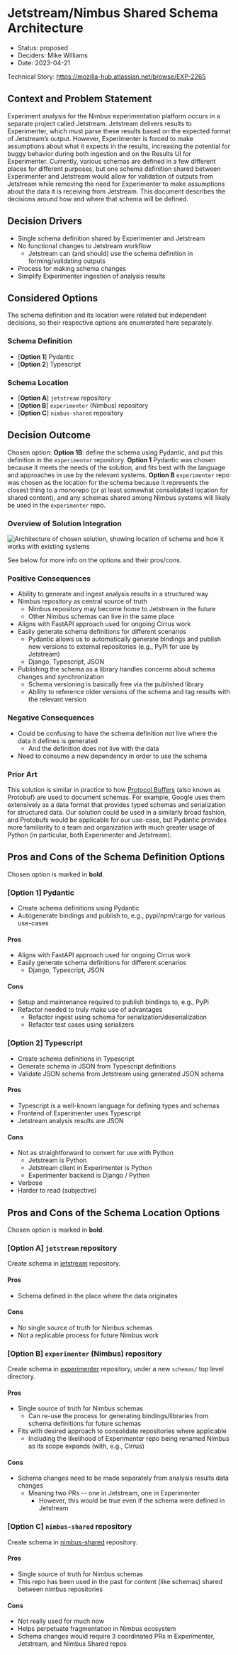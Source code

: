 # Jetstream/Nimbus Shared Schema Architecture

* Status: proposed
* Deciders: Mike Williams
* Date: 2023-04-21

Technical Story: https://mozilla-hub.atlassian.net/browse/EXP-2265

## Context and Problem Statement

Experiment analysis for the Nimbus experimentation platform occurs in a separate project called Jetstream. Jetstream delivers results to Experimenter, which must parse these results based on the expected format of Jetstream’s output. However, Experimenter is forced to make assumptions about what it expects in the results, increasing the potential for buggy behavior during both ingestion and on the Results UI for Experimenter. Currently, various schemas are defined in a few different places for different purposes, but one schema definition shared between Experimenter and Jetstream would allow for validation of outputs from Jetstream while removing the need for Experimenter to make assumptions about the data it is receiving from Jetstream. This document describes the decisions around how and where that schema will be defined.


## Decision Drivers

* Single schema definition shared by Experimenter and Jetstream
* No functional changes to Jetstream workflow
  * Jetstream can (and should) use the schema definition in forming/validating outputs
* Process for making schema changes
* Simplify Experimenter ingestion of analysis results


## Considered Options

The schema definition and its location were related but independent decisions, so their respective options are enumerated here separately.

### Schema Definition

* [**Option 1**] Pydantic
* [**Option 2**] Typescript

### Schema Location

* [**Option A**] `jetstream` repository
* [**Option B**] `experimenter` (Nimbus) repository
* [**Option C**] `nimbus-shared` repository


## Decision Outcome

Chosen option: **Option 1B**: define the schema using Pydantic, and put this definition in the `experimenter` repository. **Option 1** Pydantic was chosen because it meets the needs of the solution, and fits best with the language and approaches in use by the relevant systems. **Option B** `experimenter` repo was chosen as the location for the schema because it represents the closest thing to a monorepo (or at least somewhat consolidated location for shared content), and any schemas shared among Nimbus systems will likely be used in the `experimenter` repo.

### Overview of Solution Integration
![Architecture of chosen solution, showing location of schema and how it works with existing systems](./images/jetstream-schema-arch.png)

See below for more info on the options and their pros/cons.

### Positive Consequences

* Ability to generate and ingest analysis results in a structured way
* Nimbus repository as central source of truth
  * Nimbus repository may become home to Jetstream in the future
  * Other Nimbus schemas can live in the same place
* Aligns with FastAPI approach used for ongoing Cirrus work
* Easily generate schema definitions for different scenarios
  * Pydantic allows us to automatically generate bindings and publish new versions to external repositories (e.g., PyPi for use by Jetstream)
  * Django, Typescript, JSON
* Publishing the schema as a library handles concerns about schema changes and synchronization
  * Schema versioning is basically free via the published library
  * Ability to reference older versions of the schema and tag results with the relevant version

### Negative Consequences

* Could be confusing to have the schema definition not live where the data it defines is generated
  * And the definition does not live with the data
* Need to consume a new dependency in order to use the schema

### Prior Art

This solution is similar in practice to how [Protocol Buffers](https://protobuf.dev/overview/) (also known as Protobuf) are used to document schemas. For example, Google uses them extensively as a data format that provides typed schemas and serialization for structured data. Our solution could be used in a similarly broad fashion, and Protobufs would be applicable for our use-case, but Pydantic provides more familiarity to a team and organization with much greater usage of Python (in particular, both Experimenter and Jetstream).

## Pros and Cons of the Schema Definition Options
Chosen option is marked in **bold**.

### **[Option 1] Pydantic**

* Create schema definitions using Pydantic
* Autogenerate bindings and publish to, e.g., pypi/npm/cargo for various use-cases

#### Pros

* Aligns with FastAPI approach used for ongoing Cirrus work
* Easily generate schema definitions for different scenarios
  * Django, Typescript, JSON

#### Cons

* Setup and maintenance required to publish bindings to, e.g., PyPi
* Refactor needed to truly make use of advantages
  * Refactor ingest using schema for serialization/deserialization
  * Refactor test cases using serializers

### [Option 2] Typescript

* Create schema definitions in Typescript
* Generate schema in JSON from Typescript definitions
* Validate JSON schema from Jetstream using generated JSON schema

#### Pros

* Typescript is a well-known language for defining types and schemas
* Frontend of Experimenter uses Typescript
* Jetstream analysis results are JSON

#### Cons

* Not as straightforward to convert for use with Python
  * Jetstream is Python
  * Jetstream client in Experimenter is Python
  * Experimenter backend is Django / Python
* Verbose
* Harder to read (subjective)

## Pros and Cons of the Schema Location Options
Chosen option is marked in **bold**.

### [Option A] `jetstream` repository

Create schema in [jetstream](https://www.github.com/mozilla/jetstream) repository.

#### Pros
* Schema defined in the place where the data originates

#### Cons
* No single source of truth for Nimbus schemas
* Not a replicable process for future Nimbus work

### **[Option B] `experimenter` (Nimbus) repository**

Create schema in [experimenter](https://www.github.com/mozilla/experimenter) repository, under a new `schemas/` top level directory.

#### Pros
* Single source of truth for Nimbus schemas
  * Can re-use the process for generating bindings/libraries from schema definitions for future schemas
* Fits with desired approach to consolidate repositories where applicable
  * Including the likelihood of Experimenter repo being renamed Nimbus as its scope expands (with, e.g., Cirrus)

#### Cons
* Schema changes need to be made separately from analysis results data changes
  * Meaning two PRs -- one in Jetstream, one in Experimenter
    * However, this would be true even if the schema were defined in Jetstream

### [Option C] `nimbus-shared` repository

Create schema in [nimbus-shared](https://www.github.com/mozilla/nimbus-shared) repository.

#### Pros
* Single source of truth for Nimbus schemas
* This repo has been used in the past for content (like schemas) shared between nimbus repositories

#### Cons
* Not really used for much now
* Helps perpetuate fragmentation in Nimbus ecosystem
* Schema changes would require 3 coordinated PRs in Experimenter, Jetstream, and Nimbus Shared repos

